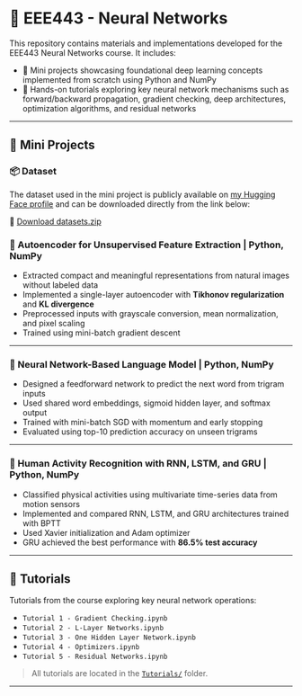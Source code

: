 # 🧠 EEE443 - Neural Networks

This repository contains materials and implementations developed for the EEE443 Neural Networks course. It includes:

- 🧪 Mini projects showcasing foundational deep learning concepts implemented from scratch using Python and NumPy  
- 📘 Hands-on tutorials exploring key neural network mechanisms such as forward/backward propagation, gradient checking, deep architectures, optimization algorithms, and residual networks

---

## 🧪 Mini Projects


### 📦 Dataset

The dataset used in the mini project is publicly available on [my Hugging Face profile](https://huggingface.co/berkayaltntas) and can be downloaded directly from the link below:

🔗 [Download datasets.zip](https://huggingface.co/berkayaltntas/eee443-miniproject-dataset/resolve/main/datasets.zip)

### 🔹 Autoencoder for Unsupervised Feature Extraction | Python, NumPy

- Extracted compact and meaningful representations from natural images without labeled data  
- Implemented a single-layer autoencoder with **Tikhonov regularization** and **KL divergence**  
- Preprocessed inputs with grayscale conversion, mean normalization, and pixel scaling  
- Trained using mini-batch gradient descent

---

### 🔹 Neural Network-Based Language Model | Python, NumPy

- Designed a feedforward network to predict the next word from trigram inputs  
- Used shared word embeddings, sigmoid hidden layer, and softmax output  
- Trained with mini-batch SGD with momentum and early stopping  
- Evaluated using top-10 prediction accuracy on unseen trigrams

---

### 🔹 Human Activity Recognition with RNN, LSTM, and GRU | Python, NumPy

- Classified physical activities using multivariate time-series data from motion sensors  
- Implemented and compared RNN, LSTM, and GRU architectures trained with BPTT  
- Used Xavier initialization and Adam optimizer  
- GRU achieved the best performance with **86.5% test accuracy**

---

## 📘 Tutorials

Tutorials from the course exploring key neural network operations:

- `Tutorial 1 - Gradient Checking.ipynb`
- `Tutorial 2 - L-Layer Networks.ipynb`
- `Tutorial 3 - One Hidden Layer Network.ipynb`
- `Tutorial 4 - Optimizers.ipynb`
- `Tutorial 5 - Residual Networks.ipynb`

> All tutorials are located in the [`Tutorials/`](./Tutorials) folder.

---




